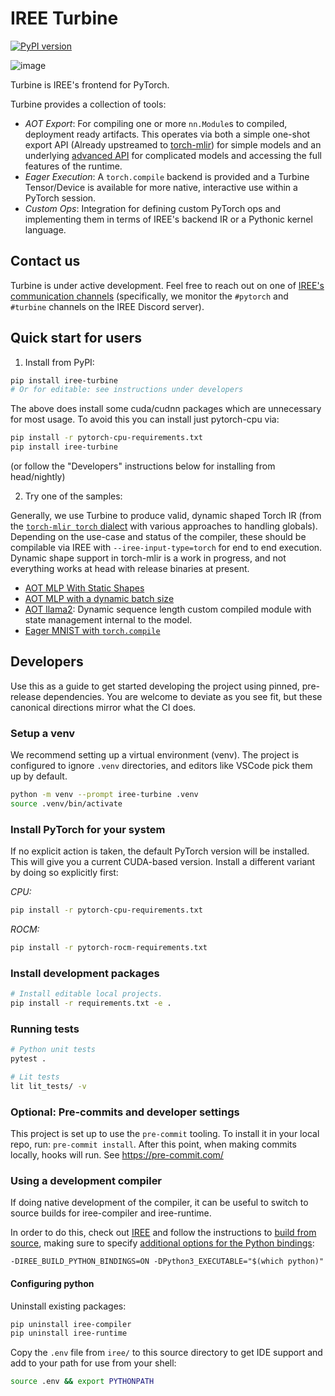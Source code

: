 # IREE Turbine

[![PyPI version](https://badge.fury.io/py/iree-turbine.svg)](https://badge.fury.io/py/iree-turbine)

![image](https://netl.doe.gov/sites/default/files/2020-11/Turbine-8412270026_83cfc8ee8f_c.jpg)

Turbine is IREE's frontend for PyTorch.

Turbine provides a collection of tools:

* *AOT Export*: For compiling one or more `nn.Module`s to compiled, deployment
  ready artifacts. This operates via both a simple one-shot export API (Already upstreamed to [torch-mlir](https://github.com/llvm/torch-mlir/blob/main/python/torch_mlir/extras/fx_importer.py))
  for simple models and an underlying [advanced API](iree/turbine/aot/compiled_module.py) for complicated models
  and accessing the full features of the runtime.
* *Eager Execution*: A `torch.compile` backend is provided and a Turbine Tensor/Device
  is available for more native, interactive use within a PyTorch session.
* *Custom Ops*: Integration for defining custom PyTorch ops and implementing them in
  terms of IREE's backend IR or a Pythonic kernel language.

## Contact us

Turbine is under active development. Feel free to reach out on one of
[IREE's communication channels](https://github.com/iree-org/iree?tab=readme-ov-file#communication-channels)
(specifically, we monitor the `#pytorch` and `#turbine` channels on the IREE
Discord server).

## Quick start for users

1. Install from PyPI:

```bash
pip install iree-turbine
# Or for editable: see instructions under developers
```

The above does install some cuda/cudnn packages which are unnecessary for most
usage. To avoid this you can install just pytorch-cpu via:

```bash
pip install -r pytorch-cpu-requirements.txt
pip install iree-turbine
```

(or follow the "Developers" instructions below for installing from head/nightly)

2. Try one of the samples:

Generally, we use Turbine to produce valid, dynamic shaped Torch IR (from the
[`torch-mlir torch` dialect](https://github.com/llvm/torch-mlir/tree/main/include/torch-mlir/Dialect/Torch/IR)
with various approaches to handling globals). Depending on the use-case and status of the
compiler, these should be compilable via IREE with `--iree-input-type=torch` for
end to end execution. Dynamic shape support in torch-mlir is a work in progress,
and not everything works at head with release binaries at present.

  * [AOT MLP With Static Shapes](examples/aot_mlp/mlp_export_simple.py)
  * [AOT MLP with a dynamic batch size](examples/aot_mlp/mlp_export_dynamic.py)
  * [AOT llama2](examples/llama2_inference/llama2.ipynb):
    Dynamic sequence length custom compiled module with state management internal to the model.
  * [Eager MNIST with `torch.compile`](examples/eager_mlp/mlp_eager_simple.py)

## Developers

Use this as a guide to get started developing the project using pinned,
pre-release dependencies. You are welcome to deviate as you see fit, but
these canonical directions mirror what the CI does.

### Setup a venv

We recommend setting up a virtual environment (venv). The project is configured
to ignore `.venv` directories, and editors like VSCode pick them up by default.

```bash
python -m venv --prompt iree-turbine .venv
source .venv/bin/activate
```

### Install PyTorch for your system

If no explicit action is taken, the default PyTorch version will be installed.
This will give you a current CUDA-based version. Install a different variant
by doing so explicitly first:

*CPU:*

```bash
pip install -r pytorch-cpu-requirements.txt
```

*ROCM:*

```bash
pip install -r pytorch-rocm-requirements.txt
```

### Install development packages

```bash
# Install editable local projects.
pip install -r requirements.txt -e .
```

### Running tests

```bash
# Python unit tests
pytest .

# Lit tests
lit lit_tests/ -v
```

### Optional: Pre-commits and developer settings

This project is set up to use the `pre-commit` tooling. To install it in
your local repo, run: `pre-commit install`. After this point, when making
commits locally, hooks will run. See https://pre-commit.com/

### Using a development compiler

If doing native development of the compiler, it can be useful to switch to
source builds for iree-compiler and iree-runtime.

In order to do this, check out [IREE](https://github.com/openxla/iree) and
follow the instructions to [build from source](https://iree.dev/building-from-source/getting-started/), making
sure to specify [additional options for the Python bindings](https://iree.dev/building-from-source/getting-started/#building-with-cmake):

```
-DIREE_BUILD_PYTHON_BINDINGS=ON -DPython3_EXECUTABLE="$(which python)"
```

#### Configuring python

Uninstall existing packages:

```bash
pip uninstall iree-compiler
pip uninstall iree-runtime
```

Copy the `.env` file from `iree/` to this source directory to get IDE
support and add to your path for use from your shell:

```bash
source .env && export PYTHONPATH
```
